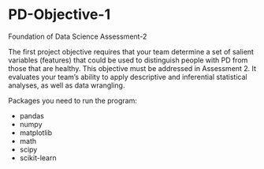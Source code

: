 # PD-Objective-1
Foundation of Data Science Assessment-2

The first project objective requires that your team determine a set of salient variables (features) that could be used to distinguish people with PD from those that are healthy.
This objective must be addressed in Assessment 2. It evaluates your team’s ability to apply descriptive and inferential statistical analyses, as well as data wrangling.


Packages you need to run the program:
- pandas
- numpy
- matplotlib
- math
- scipy
- scikit-learn
